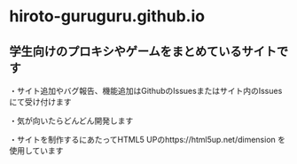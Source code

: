 # hiroto-guruguru.github.io

## 学生向けのプロキシやゲームをまとめているサイトです

・サイト追加やバグ報告、機能追加はGithubのIssuesまたはサイト内のIssuesにて受け付けます

・気が向いたらどんどん開発します

・サイトを制作するにあたってHTML5 UPのhttps://html5up.net/dimension を使用しています
